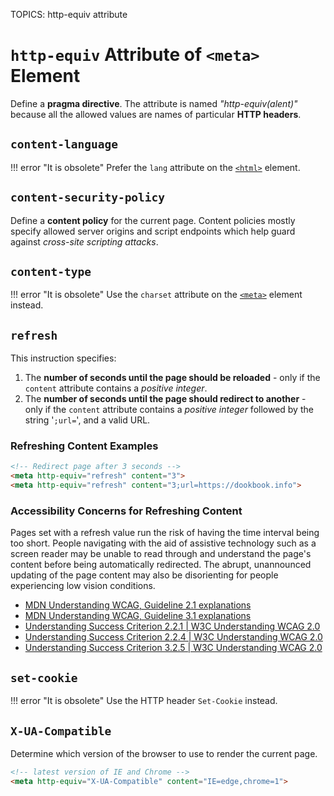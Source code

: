 TOPICS: <meta> http-equiv attribute

# `http-equiv` Attribute of `<meta>` Element

Define a **pragma directive**. The attribute is named *"http-equiv(alent)"* because all the allowed
values are names of particular **HTTP headers**.

## `content-language`

!!! error "It is obsolete"
    Prefer the `lang` attribute on the [`<html>`](/en/webfrontend/<html>) element.

## `content-security-policy`

Define a **content policy** for the current page. Content policies mostly
specify allowed server origins and script endpoints which help guard against
*cross-site scripting attacks*.

## `content-type`

!!! error "It is obsolete"
    Use the `charset` attribute on the [`<meta>`](/en/webfrontend/<meta>) element instead.

## `refresh`

This instruction specifies:

1. The **number of seconds until the page should be reloaded** - only if the `content` attribute
   contains a *positive integer*.
2. The **number of seconds until the page should redirect to another** - only if the `content`
   attribute contains a *positive integer* followed by the string '`;url=`', and a valid URL.

### Refreshing Content Examples

```html
<!-- Redirect page after 3 seconds -->
<meta http-equiv="refresh" content="3">
<meta http-equiv="refresh" content="3;url=https://dookbook.info">
```

### Accessibility Concerns for Refreshing Content

Pages set with a refresh value run the risk of having the time interval being too short. People
navigating with the aid of assistive technology such as a screen reader may be unable to read through
and understand the page's content before being automatically redirected. The abrupt, unannounced
updating of the page content may also be disorienting for people experiencing low vision conditions.

- [MDN Understanding WCAG, Guideline 2.1 explanations](https://wiki.developer.mozilla.org/en-US/docs/Web/Accessibility/Understanding_WCAG/Operable#Guideline_2.2_%E2%80%94_Enough_Time_Provide_users_enough_time_to_read_and_use_content)
- [MDN Understanding WCAG, Guideline 3.1 explanations](https://wiki.developer.mozilla.org/en-US/docs/Web/Accessibility/Understanding_WCAG/Understandable#Guideline_3.2_%E2%80%94_Predictable_Make_Web_pages_appear_and_operate_in_predictable_ways)
- [Understanding Success Criterion 2.2.1 | W3C Understanding WCAG 2.0](https://www.w3.org/TR/UNDERSTANDING-WCAG20/time-limits-required-behaviors.html)
- [Understanding Success Criterion 2.2.4 | W3C Understanding WCAG 2.0](https://www.w3.org/TR/UNDERSTANDING-WCAG20/time-limits-postponed.html)
- [Understanding Success Criterion 3.2.5 | W3C Understanding WCAG 2.0](https://www.w3.org/TR/UNDERSTANDING-WCAG20/consistent-behavior-no-extreme-changes-context.html)

## `set-cookie`

!!! error "It is obsolete"
    Use the HTTP header `Set-Cookie` instead.

## `X-UA-Compatible`

Determine which version of the browser to use to render the current page.

```html
<!-- latest version of IE and Chrome -->
<meta http-equiv="X-UA-Compatible" content="IE=edge,chrome=1">
```
